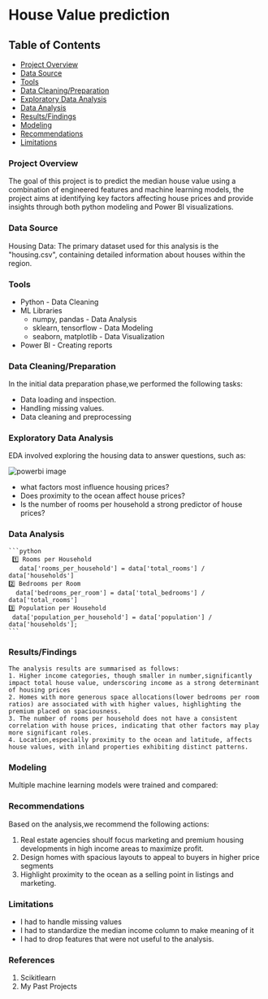 # House Value prediction

## Table of Contents

- [Project Overview](#project-overview)
- [Data Source](#data-source)
- [Tools](#tools)
- [Data Cleaning/Preparation](#data-cleaning/preparation)
- [Exploratory Data Analysis](#exploratory-data-analysis)
- [Data Analysis](#data-analysis)
- [Results/Findings](#results/findings)
- [Modeling](#modeling)
- [Recommendations](#recommendations)
- [Limitations](#limitations)

### Project Overview

The goal of this project is to predict the median house value using a combination of engineered features and machine learning models, the project aims at identifying key factors affecting house prices and provide insights through both python modeling and Power BI visualizations.

### Data Source

Housing Data: The primary dataset used for this analysis is the "housing.csv", containing detailed information about houses within the region.

### Tools 

- Python - Data Cleaning
- ML Libraries
   - numpy, pandas - Data Analysis
   - sklearn, tensorflow - Data Modeling
   - seaborn, matplotlib - Data Visualization
- Power BI - Creating reports

 ### Data Cleaning/Preparation

 In the initial data preparation phase,we performed the following tasks:
 - Data loading and inspection.
 - Handling missing values.
 - Data cleaning and preprocessing

  ### Exploratory Data Analysis
  
  EDA involved exploring the housing data to answer questions, such as:

![powerbi image](https://github.com/user-attachments/assets/76808c9b-eaf1-41b3-87c2-2cecde47391a)
  - what factors most influence housing prices?
  - Does proximity to the ocean affect house prices?
  - Is the number of rooms per household a strong predictor of house prices?




    

  ### Data Analysis

    ```python
     1️⃣ Rooms per Household
       data['rooms_per_household'] = data['total_rooms'] / data['households']
    2️⃣ Bedrooms per Room
      data['bedrooms_per_room'] = data['total_bedrooms'] / data['total_rooms']
    3️⃣ Population per Household
     data['population_per_household'] = data['population'] / data['households'];
    ```

  ### Results/Findings

    The analysis results are summarised as follows:
    1. Higher income categories, though smaller in number,significantly impact total house value, underscoring income as a strong determinant of housing prices
    2. Homes with more generous space allocations(lower bedrooms per room ratios) are associated with with higher values, highlighting the premium placed on spaciousness.
    3. The number of rooms per household does not have a consistent correlation with house prices, indicating that other factors may play more significant roles.
    4. Location,especially proximity to the ocean and latitude, affects house values, with inland properties exhibiting distinct patterns.

   ### Modeling

   Multiple machine learning models were trained and compared:


   ### Recommendations
   Based on the analysis,we recommend the following actions:
   1. Real estate agencies shoulf focus marketing and premium housing developments in high income areas to maximize profit.
   2. Design homes with spacious layouts to appeal to buyers  in higher price segments
   3. Highlight proximity to the ocean as a selling point in listings and marketing.

  ### Limitations
 - I had to handle missing values
 - I had to standardize the median income column to make meaning of it
 - I had to drop features that were not useful to the analysis.

  ### References
  1. Scikitlearn
  2. My Past Projects


       
